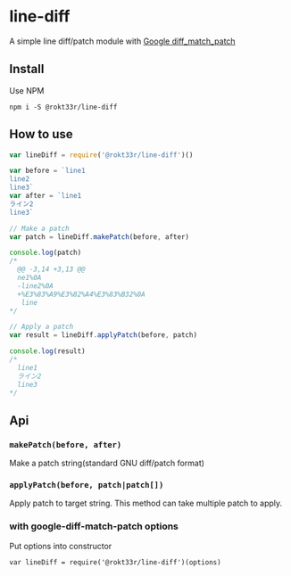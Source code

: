 # line-diff

A simple line diff/patch module with [Google diff_match_patch](https://code.google.com/p/google-diff-match-patch/)

## Install

Use NPM
```
npm i -S @rokt33r/line-diff
```

## How to use

``` js
var lineDiff = require('@rokt33r/line-diff')()

var before = `line1
line2
line3`
var after = `line1
ライン2
line3`

// Make a patch
var patch = lineDiff.makePatch(before, after)

console.log(patch)
/*
  @@ -3,14 +3,13 @@
  ne1%0A
  -line2%0A
  +%E3%83%A9%E3%82%A4%E3%83%B32%0A
   line
*/

// Apply a patch
var result = lineDiff.applyPatch(before, patch)

console.log(result)
/*
  line1
  ライン2
  line3
*/
```

## Api

### `makePatch(before, after)`
Make a patch string(standard GNU diff/patch format)

### `applyPatch(before, patch|patch[])`
Apply patch to target string. This method can take multiple patch to apply.

### with google-diff-match-patch options

Put options into constructor
```
var lineDiff = require('@rokt33r/line-diff')(options)
```

